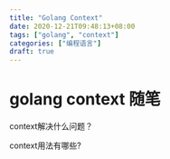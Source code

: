 ```yaml
---
title: "Golang Context"
date: 2020-12-21T09:48:13+08:00
tags: ["golang", "context"]
categories: ["编程语言"]
draft: true
---
```


# golang context 随笔

context解决什么问题？

context用法有哪些?



